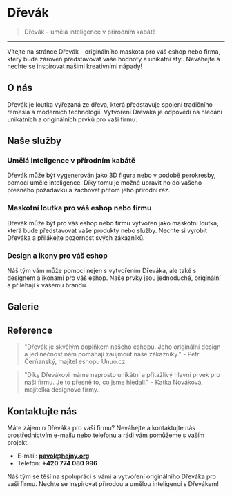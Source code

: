 # Dřevák

>  Dřevák - umělá inteligence v přírodním kabátě


---
Vítejte na stránce Dřevák - originálního maskota pro váš eshop nebo firma, který bude zároveň představovat vaše hodnoty a unikátní styl. Neváhejte a nechte se inspirovat našimi kreativními nápady!

## O nás

Dřevák je loutka vyřezaná ze dřeva, která představuje spojení tradičního řemesla a moderních technologií. Vytvoření Dřeváka je odpovědí na hledání unikátních a originálních prvků pro vaši firmu.

## Naše služby

### Umělá inteligence v přírodním kabátě

Dřevák může být vygenerován jako 3D figura nebo v podobě perokresby, pomocí umělé inteligence. Díky tomu je možné upravit ho do vašeho přesného požadavku a zachovat přitom jeho přírodní ráz.

### Maskotní loutka pro váš eshop nebo firmu

Dřevák může být pro váš eshop nebo firmu vytvořen jako maskotní loutka, která bude představovat vaše produkty nebo služby. Nechte si vyrobit Dřeváka a přilákejte pozornost svých zákazníků.

### Design a ikony pro váš eshop

Náš tým vám může pomoci nejen s vytvořením Dřeváka, ale také s designem a ikonami pro váš eshop. Naše prvky jsou jednoduché, originální a přiléhají k vašemu brandu.

## Galerie


<div align="center" style="display:none" >
    <img src="https://i.imgur.com/gDSiwTK.jpg" alt="Dřevák - půvabný maskot" width="400">
    <br>
    <sup>Dřevák - půvabný maskot pro váš eshop</sup>
</div>

## Reference

> "Dřevák je skvělým doplňkem našeho eshopu. Jeho originální design a jedinečnost nám pomáhají zaujmout naše zákazníky." - Petr Čerňanský, majitel eshopu Unuo.cz

> "Díky Dřevákovi máme naprosto unikátní a přitažlivý hlavní prvek pro naši firmu. Je to přesně to, co jsme hledali." - Katka Nováková, majitelka designové firmy.

## Kontaktujte nás

Máte zájem o Dřeváka pro vaši firmu? Neváhejte a kontaktujte nás prostřednictvím e-mailu nebo telefonu a rádi vám pomůžeme s vaším projekt.

- E-mail: **pavol@hejny.org**
- Telefon: **+420 774 080 996**

Náš tým se těší na spolupráci s vámi a vytvoření originálního Dřeváka pro vaši firmu. Nechte se inspirovat přírodou a umělou inteligencí s Dřevákem!